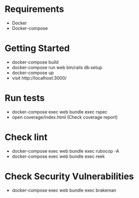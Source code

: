 # Requirements
- Docker
- Docker-compose

# Getting Started
- docker-compose build
- docker-compose run web bin/rails db:setup
- docker-compose up
- visit http://localhost:3000/

# Run tests
- docker-compose exec web bundle exec rspec
- open coverage/index.html (Check coverage report)

# Check lint
- docker-compose exec web bundle exec rubocop -A
- docker-compose exec web bundle exec reek

# Check Security Vulnerabilities
- docker-compose exec web bundle exec brakeman
